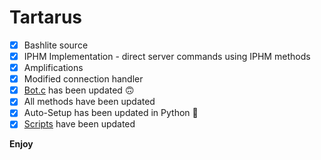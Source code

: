 # Tartarus
- [x] Bashlite source
- [x] IPHM Implementation - direct server commands using IPHM methods
- [x] Amplifications
- [x] Modified connection handler
- [x] [Bot.c](https://github.com/Vexvain/Tartarus/blob/master/Main/bot.c) has been updated :upside_down_face:
- [x] All methods have been updated 
- [x] Auto-Setup has been updated in Python :zany_face:
- [x] [Scripts](https://github.com/Vexvain/Tartarus/tree/master/Main/scripts) have been updated

**Enjoy**
